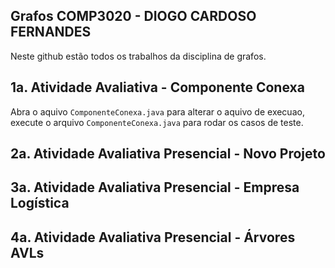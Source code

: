 ## Grafos COMP3020 - DIOGO CARDOSO FERNANDES

Neste github estão todos os trabalhos da disciplina de grafos.

## 1a. Atividade Avaliativa - Componente Conexa

Abra o aquivo `ComponenteConexa.java` para alterar o aquivo de execuao, execute o arquivo `ComponenteConexa.java` para rodar os casos de teste.

## 2a. Atividade Avaliativa Presencial - Novo Projeto

## 3a. Atividade Avaliativa Presencial - Empresa Logística

## 4a. Atividade Avaliativa Presencial - Árvores AVLs
